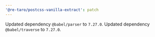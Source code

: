 ```yaml
---
'@re-taro/postcss-vanilla-extract': patch
---
```


Updated dependency `@babel/parser` to `7.27.0`.
Updated dependency `@babel/traverse` to `7.27.0`.

